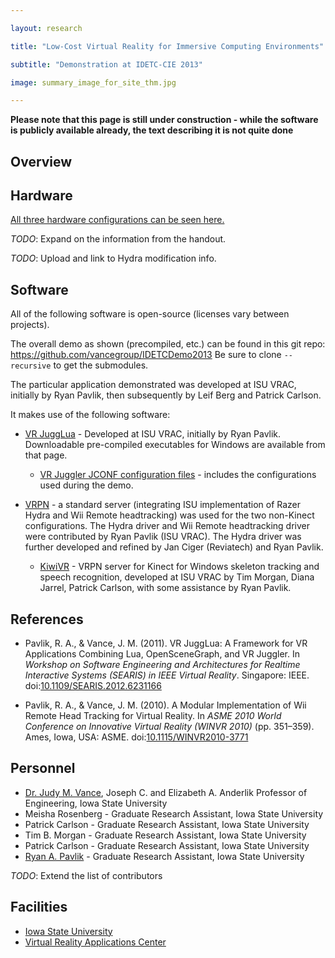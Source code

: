 ```yaml
---

layout: research

title: "Low-Cost Virtual Reality for Immersive Computing Environments"

subtitle: "Demonstration at IDETC-CIE 2013"

image: summary_image_for_site_thm.jpg

---
```


**Please note that this page is still under construction - while the software is publicly available already, the text describing it is not quite done**

## Overview

## Hardware
[All three hardware configurations can be seen here.](summary_image_for_site.png)

*TODO*: Expand on the information from the handout.

*TODO*: Upload and link to Hydra modification info.

## Software
All of the following software is open-source (licenses vary between projects).

The overall demo as shown (precompiled, etc.) can be found in this git
repo: <https://github.com/vancegroup/IDETCDemo2013> Be sure to clone
`--recursive` to get the submodules.

The particular application demonstrated was developed at ISU VRAC,
initially by Ryan Pavlik, then subsequently by Leif Berg and Patrick
Carlson.

It makes use of the following software:
- [VR JuggLua](https://github.com/vancegroup/vr-jugglua#readme) -
  Developed at ISU VRAC, initially by Ryan Pavlik. Downloadable
  pre-compiled executables for Windows are available from that page.

    - [VR Juggler JCONF configuration
      files](https://github.com/vancegroup/modular-stock-jconf) -
      includes the configurations used during the demo.
    
- [VRPN](http://vrpn.org) - a standard server (integrating ISU
  implementation of Razer Hydra and Wii Remote headtracking) was used
  for the two non-Kinect configurations. The Hydra driver and Wii
  Remote headtracking driver were contributed by Ryan Pavlik (ISU
  VRAC). The Hydra driver was further developed and refined by Jan
  Ciger (Reviatech) and Ryan Pavlik.

    - [KiwiVR](https://github.com/vancegroup/KiwiVR#readme) - VRPN
      server for Kinect for Windows skeleton tracking and speech
      recognition, developed at ISU VRAC by Tim Morgan, Diana Jarrel,
      Patrick Carlson, with some assistance by Ryan Pavlik.

## References

- Pavlik, R. A., & Vance, J. M. (2011). VR JuggLua: A Framework for VR
  Applications Combining Lua, OpenSceneGraph, and VR Juggler. In
  *Workshop on Software Engineering and Architectures for Realtime
  Interactive Systems (SEARIS) in IEEE Virtual Reality*. Singapore:
  IEEE.
  doi:[10.1109/SEARIS.2012.6231166](http://dx.doi.org/10.1109/SEARIS.2012.6231166)
  

- Pavlik, R. A., & Vance, J. M. (2010). A Modular Implementation of Wii
  Remote Head Tracking for Virtual Reality. In *ASME 2010 World
  Conference on Innovative Virtual Reality (WINVR 2010)* (pp. 351–359). Ames, Iowa, USA: ASME. doi:[10.1115/WINVR2010-3771](http://dx.doi.org/10.1115/WINVR2010-3771)

## Personnel
- [Dr. Judy M. Vance](http://www.me.iastate.edu/directory/faculty/judy-vance/), Joseph C. and Elizabeth A. Anderlik Professor of Engineering, Iowa State University
- Meisha Rosenberg - Graduate Research Assistant, Iowa State University
- Patrick Carlson - Graduate Research Assistant, Iowa State University
- Tim B. Morgan - Graduate Research Assistant, Iowa State University
- Patrick Carlson - Graduate Research Assistant, Iowa State University
- [Ryan A. Pavlik](http://academic.cleardefinition.com/) - Graduate Research Assistant, Iowa State University

*TODO*: Extend the list of contributors

## Facilities
- [Iowa State University](http://www.iastate.edu)
- [Virtual Reality Applications Center](http://www.vrac.iastate.edu/)
